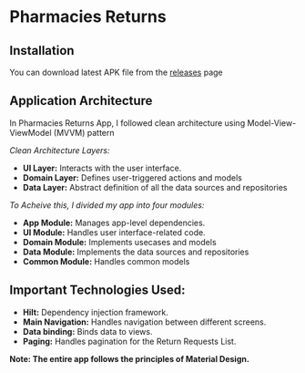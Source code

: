 # Pharmacies Returns

## Installation

You can download latest APK file from the [releases](https://github.com/miralelnahas/pharmacies-returns/releases/tag/release%2F1.0) page

 
## Application Architecture

In Pharmacies Returns App, I followed clean architecture using Model-View-ViewModel (MVVM) pattern

*Clean Architecture Layers:*
- **UI Layer:** Interacts with the user interface.
- **Domain Layer:** Defines user-triggered actions and models
- **Data Layer:** Abstract definition of all the data sources and repositories

*To Acheive this, I divided my app into four modules:*
- **App Module:** Manages app-level dependencies.
- **UI Module:** Handles user interface-related code.
- **Domain Module:** Implements usecases and models
- **Data Module:** Implements the data sources and repositories
- **Common Module:** Handles common models

## Important Technologies Used:
- **Hilt:** Dependency injection framework.
- **Main Navigation:** Handles navigation between different screens.
- **Data binding:** Binds data to views.
- **Paging:** Handles pagination for the Return Requests List.

**Note: The entire app follows the principles of Material Design.**
